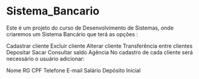# Sistema_Bancario
Este é um projeto do curso de Desenvolvimento de Sistemas, onde criaremos um Sistema Bancário que terá as opções :

Cadastrar cliente
Excluir cliente
Alterar cliente
Transferência entre clientes
Depositar
Sacar
Consultar saldo
Agência
No cadastro de cada cliente será necessário o usuário adicionar:

Nome
RG
CPF
Telefone
E-mail
Salário
Depósito Inicial

